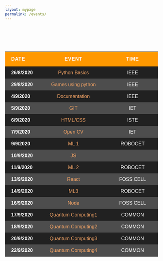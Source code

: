 ```yaml
---
layout: mypage
permalink: /events/
---
```

<style>


/* Table Layout */
a{
    text-decoration: none;
    color: #f2a365;
}

table{
    margin: 100px 0 0 0;
    border-collapse: collapse;
    border-spacing: 0;
    background: #212121;
    color: #fff;
    min-width: 60%;
    margin-left: auto;
    margin-right: auto;
    font-family: Arial, Helvetica, sans-serif;
}

table  th, table  td {
    text-align: center;
}

table  thead {
    line-height: 28px;
    background: #ff9800;
    text-transform: uppercase;
}

table  thead th {
    color: #fff;
    padding: 10px;
    letter-spacing: 1px;
    vertical-align: bottom;
}

table  thead th:nth-child(1) {
    width: 20%;
    text-align: left;
    padding-left: 20px;
}

table  thead th:nth-child(2) {
    width: 40%;
}

table  thead th:nth-child(3) {
    width: 30%;
}


table  tbody {
    font-size: 1em;
    line-height: 15px;
}

table  tbody tr {
    /* border-top: 1px solid #ff9800; */
    transition: background 0.2s, color 0.2s;
}

table  tbody tr:nth-child(even) {
    background: rgba(255, 255, 255, 0.2);
}

/* table  tbody tr:hover,
table  tbody tr:hover a{
    color: rgb(5, 5, 5);
    background: #cccccc;
    font-weight: 900;
} */

table  tbody td {
    padding: 12px;
}

table  tbody tr:hover td:first-child {
    background: rgba(0,0,0,0);
}

table  tbody td:first-child {
    text-align: left;
    padding-left: 20px;
    font-weight: 700;
    transition: background 0.2s;
}

table  tfoot {
    font-size: 0.8em;
}

table  tfoot tr {
    border-top: 2px solid #2e63e7;
}

table  tfoot td {
    color: rgba(255,255,215,0.6);
    text-align: left;
    line-height: 15px;
    padding: 15px 20px;
}


/* Mobile Layout */

@media screen and (max-width: 767x) {

    table  {
        font-size: 0.8em;
        max-width: 100%;
    }
}
</style>

|Date  	  |Event  	              |Time     |
|-	      |-	                  |-	    |
|26/8/2020|[Python Basics     ][a]|IEEE     |
|29/8/2020|[Games using python][b]|IEEE     |
|4/9/2020 |[Documentation     ][c]|IEEE     |
|5/9/2020 |[GIT               ][d]|IET      |
|6/9/2020 |[HTML/CSS          ][e]|ISTE     |
|7/9/2020 |[Open CV           ][f]|IET      |
|9/9/2020 |[ML 1              ][g]|ROBOCET  |
|10/9/2020|[JS                ][h]|         |
|11/9/2020|[ML 2              ][i]|ROBOCET  |
|13/9/2020|[React             ][j]|FOSS CELL|
|14/9/2020|[ML3               ][k]|ROBOCET  |
|16/9/2020|[Node              ][l]|FOSS CELL|
|17/9/2020|[Quantum Computing1][m]|COMMON   |
|18/9/2020|[Quantum Computing2][n]|COMMON   |
|20/9/2020|[Quantum Computing3][o]|COMMON   |
|22/9/2020|[Quantum Computing4][p]|COMMON   |

[a]: /events/python-basics
[b]: /events/gaming-using-python
[c]: /events/gaming-using-python
[d]: /events/gaming-using-python
[e]: /events/gaming-using-python
[f]: /events/gaming-using-python
[g]: /events/gaming-using-python
[h]: /events/gaming-using-python
[i]: /events/gaming-using-python
[j]: /events/gaming-using-python
[k]: /events/gaming-using-python
[l]: /events/gaming-using-python
[m]: /events/gaming-using-python
[n]: /events/gaming-using-python
[o]: /events/gaming-using-python
[p]: /events/gaming-using-python